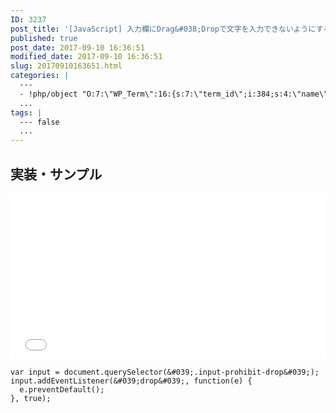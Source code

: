 ```yaml
---
ID: 3237
post_title: '[JavaScript] 入力欄にDrag&#038;Dropで文字を入力できないようにする方法'
published: true
post_date: 2017-09-10 16:36:51
modified_date: 2017-09-10 16:36:51
slug: 20170910163651.html
categories: |
  ---
  - !php/object "O:7:\"WP_Term\":16:{s:7:\"term_id\";i:384;s:4:\"name\";s:10:\"JavaScript\";s:4:\"slug\";s:10:\"javascript\";s:10:\"term_group\";i:0;s:16:\"term_taxonomy_id\";i:402;s:8:\"taxonomy\";s:8:\"category\";s:11:\"description\";s:0:\"\";s:6:\"parent\";i:0;s:5:\"count\";i:53;s:6:\"filter\";s:3:\"raw\";s:6:\"cat_ID\";i:384;s:14:\"category_count\";i:53;s:20:\"category_description\";s:0:\"\";s:8:\"cat_name\";s:10:\"JavaScript\";s:17:\"category_nicename\";s:10:\"javascript\";s:15:\"category_parent\";i:0;}"
  ...
tags: |
  --- false
  ...
---
```

<!--more-->
## 実装・サンプル

<iframe height='265' scrolling='no' title='Input that prohibited D&D' src='//codepen.io/hiro0218/embed/xmWjwr/?height=265&theme-id=light&default-tab=result' frameborder='no' allowtransparency='true' allowfullscreen='true' style='width: 100%;'>See the Pen <a href='https://codepen.io/hiro0218/pen/xmWjwr/'>Input that prohibited D&D</a> by hiro (<a href='https://codepen.io/hiro0218'>@hiro0218</a>) on <a href='https://codepen.io'>CodePen</a>.
</iframe>

```language-javascript
var input = document.querySelector(&#039;.input-prohibit-drop&#039;);
input.addEventListener(&#039;drop&#039;, function(e) {
  e.preventDefault();
}, true);
```